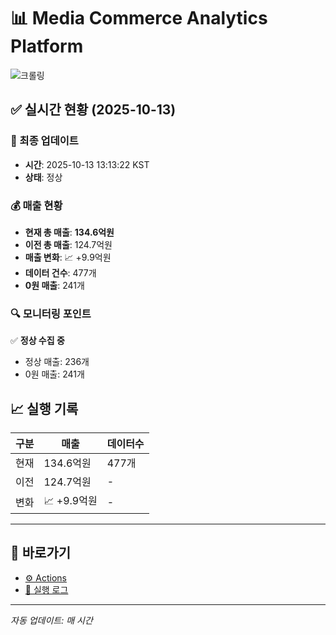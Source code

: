 # 📊 Media Commerce Analytics Platform

![크롤링](https://img.shields.io/badge/크롤링-정상-green)

## ✅ 실시간 현황 (2025-10-13)

### 📍 최종 업데이트
- **시간**: 2025-10-13 13:13:22 KST
- **상태**: 정상

### 💰 매출 현황
- **현재 총 매출**: **134.6억원**
- **이전 총 매출**: 124.7억원
- **매출 변화**: 📈 +9.9억원
- **데이터 건수**: 477개
- **0원 매출**: 241개

### 🔍 모니터링 포인트

✅ **정상 수집 중**
- 정상 매출: 236개
- 0원 매출: 241개


## 📈 실행 기록

| 구분 | 매출 | 데이터수 |
|------|------|----------|
| 현재 | 134.6억원 | 477개 |
| 이전 | 124.7억원 | - |
| 변화 | 📈 +9.9억원 | - |

---

## 🔗 바로가기

- [⚙️ Actions](../../actions)
- [📝 실행 로그](../../actions/workflows/daily_scraping.yml)

---

*자동 업데이트: 매 시간*
